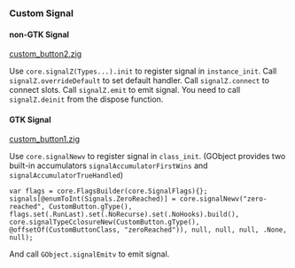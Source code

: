 ### Custom Signal

#### non-GTK Signal

[custom_button2.zig](../../../example/custom_button/custom_button2.zig)

Use `core.signalZ(Types...).init` to register signal in `instance_init`. Call `signalZ.overrideDefault` to set default handler. Call `signalZ.connect` to connect slots. Call `signalZ.emit` to emit signal. You need to call `signalZ.deinit` from the dispose function.

#### GTK Signal

[custom_button1.zig](../../../example/custom_button/custom_button1.zig)

Use `core.signalNewv` to register signal in `class_init`. (GObject provides two built-in accumulators `signalAccumulatorFirstWins` and `signalAccumulatorTrueHandled`)

```zig
var flags = core.FlagsBuilder(core.SignalFlags){};
signals[@enumToInt(Signals.ZeroReached)] = core.signalNewv("zero-reached", CustomButton.gType(), flags.set(.RunLast).set(.NoRecurse).set(.NoHooks).build(), core.signalTypeCclosureNew(CustomButton.gType(), @offsetOf(CustomButtonClass, "zeroReached")), null, null, null, .None, null);
```

And call `GObject.signalEmitv` to emit signal.
